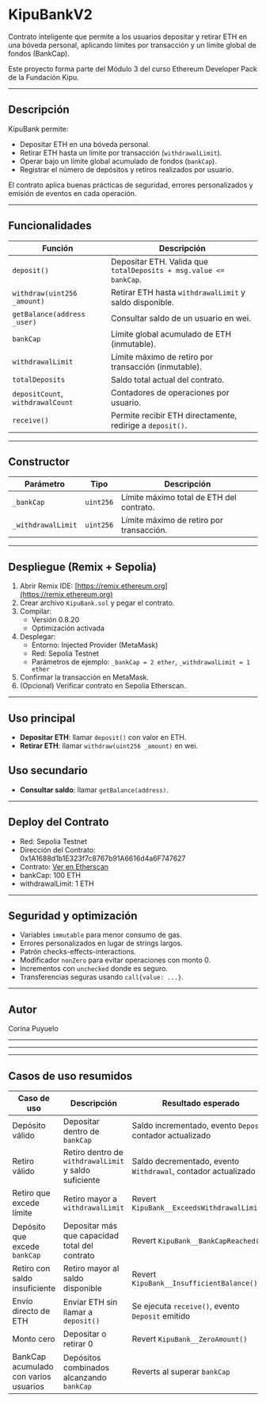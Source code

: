# KipuBankV2

Contrato inteligente que permite a los usuarios depositar y retirar ETH en una bóveda personal, aplicando límites por transacción y un límite global de fondos (BankCap).

Este proyecto forma parte del Módulo 3 del curso Ethereum Developer Pack de la Fundación Kipu.

---

## Descripción

KipuBank permite:

- Depositar ETH en una bóveda personal.  
- Retirar ETH hasta un límite por transacción (`withdrawalLimit`).  
- Operar bajo un límite global acumulado de fondos (`bankCap`).  
- Registrar el número de depósitos y retiros realizados por usuario.  

El contrato aplica buenas prácticas de seguridad, errores personalizados y emisión de eventos en cada operación.

---

## Funcionalidades

| Función | Descripción |
|---------|-------------|
| `deposit()` | Depositar ETH. Valida que `totalDeposits + msg.value <= bankCap`. |
| `withdraw(uint256 _amount)` | Retirar ETH hasta `withdrawalLimit` y saldo disponible. |
| `getBalance(address _user)` | Consultar saldo de un usuario en wei. |
| `bankCap` | Límite global acumulado de ETH (inmutable). |
| `withdrawalLimit` | Límite máximo de retiro por transacción (inmutable). |
| `totalDeposits` | Saldo total actual del contrato. |
| `depositCount`, `withdrawalCount` | Contadores de operaciones por usuario. |
| `receive()` | Permite recibir ETH directamente, redirige a `deposit()`. |

---

## Constructor

| Parámetro | Tipo | Descripción |
|-----------|------|-------------|
| `_bankCap` | `uint256` | Límite máximo total de ETH del contrato. |
| `_withdrawalLimit` | `uint256` | Límite máximo de retiro por transacción. |

---

## Despliegue (Remix + Sepolia)

1. Abrir Remix IDE: [https://remix.ethereum.org](https://remix.ethereum.org)  
2. Crear archivo `KipuBank.sol` y pegar el contrato.  
3. Compilar:  
   - Versión 0.8.20  
   - Optimización activada  
4. Desplegar:  
   - Entorno: Injected Provider (MetaMask)  
   - Red: Sepolia Testnet  
   - Parámetros de ejemplo: `_bankCap = 2 ether`, `_withdrawalLimit = 1 ether`  
5. Confirmar la transacción en MetaMask.  
6. (Opcional) Verificar contrato en Sepolia Etherscan.

---

## Uso principal

- **Depositar ETH**: llamar `deposit()` con valor en ETH.  
- **Retirar ETH**: llamar `withdraw(uint256 _amount)` en wei.

## Uso secundario
- **Consultar saldo**: llamar `getBalance(address)`.

---

## Deploy del Contrato

- Red: Sepolia Testnet
- Dirección del Contrato: 0x1A1688d1b1E323f7c8767b91A6616d4a6F747627
- Contrato: [Ver en Etherscan](https://sepolia.etherscan.io/address/0x1a1688d1b1e323f7c8767b91a6616d4a6f747627#code)  
- bankCap: 100 ETH
- withdrawalLimit: 1 ETH

---

## Seguridad y optimización

- Variables `immutable` para menor consumo de gas.  
- Errores personalizados en lugar de strings largos.  
- Patrón checks-effects-interactions.  
- Modificador `nonZero` para evitar operaciones con monto 0.  
- Incrementos con `unchecked` donde es seguro.  
- Transferencias seguras usando `call{value: ...}`.  

---

## Autor
Corina Puyuelo

---
---
---

## Casos de uso resumidos

| Caso de uso | Descripción | Resultado esperado |
|------------|-------------|------------------|
| Depósito válido | Depositar dentro de `bankCap` | Saldo incrementado, evento `Deposit`, contador actualizado |
| Retiro válido | Retiro dentro de `withdrawalLimit` y saldo suficiente | Saldo decrementado, evento `Withdrawal`, contador actualizado |
| Retiro que excede límite | Retiro mayor a `withdrawalLimit` | Revert `KipuBank__ExceedsWithdrawalLimit()` |
| Depósito que excede `bankCap` | Depositar más que capacidad total del contrato | Revert `KipuBank__BankCapReached()` |
| Retiro con saldo insuficiente | Retiro mayor al saldo disponible | Revert `KipuBank__InsufficientBalance()` |
| Envío directo de ETH | Enviar ETH sin llamar a `deposit()` | Se ejecuta `receive()`, evento `Deposit` emitido |
| Monto cero | Depositar o retirar 0 | Revert `KipuBank__ZeroAmount()` |
| BankCap acumulado con varios usuarios | Depósitos combinados alcanzando `bankCap` | Reverts al superar `bankCap` |

